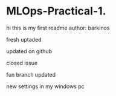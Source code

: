 # MLOps-Practical-1.
hi this is my first readme 
author: barkinos

fresh uptaded

updated on github

closed issue

fun branch updated

new settings in my windows pc